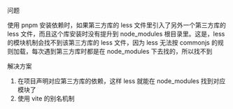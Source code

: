 问题

使用 pnpm 安装依赖时，如果第三方库的 less 文件里引入了另外一个第三方库的 less 文件，而且这个库安装时没有提升到 node_modules 根目录里。这是，less 的模块机制会找不到该第三方库的 less 文件，因为 less 无法按 commonjs 的规则加载，每次遇到第三方库时都是在 node_modules 下去找的，所以找不到

解决方案

1. 在项目声明对应第三方库的依赖，这样 less 就能在 node_modules 找到对应模块了
2. 使用 vite 的别名机制
